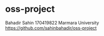 # oss-project

Bahadir Sahin 170419822 Marmara University
https://github.com/sahinbahadir/oss-project
